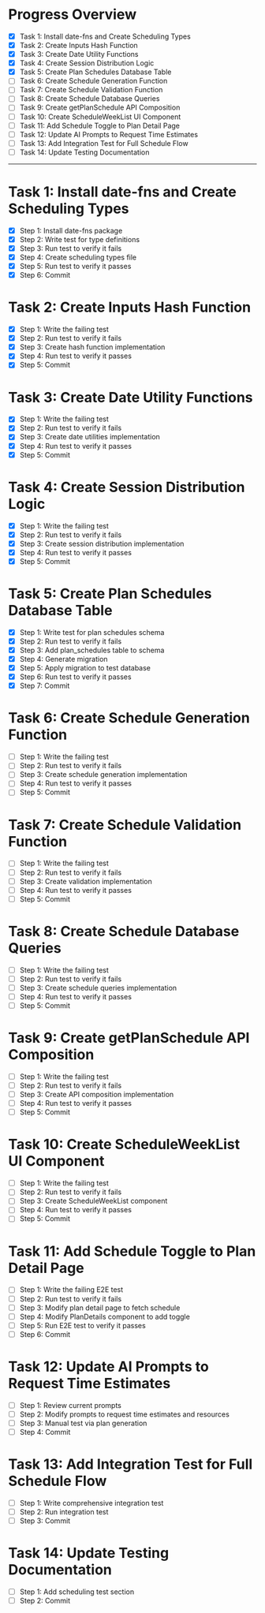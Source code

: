 # Progress Overview

- [x] Task 1: Install date-fns and Create Scheduling Types
- [x] Task 2: Create Inputs Hash Function
- [x] Task 3: Create Date Utility Functions
- [x] Task 4: Create Session Distribution Logic
- [x] Task 5: Create Plan Schedules Database Table
- [ ] Task 6: Create Schedule Generation Function
- [ ] Task 7: Create Schedule Validation Function
- [ ] Task 8: Create Schedule Database Queries
- [ ] Task 9: Create getPlanSchedule API Composition
- [ ] Task 10: Create ScheduleWeekList UI Component
- [ ] Task 11: Add Schedule Toggle to Plan Detail Page
- [ ] Task 12: Update AI Prompts to Request Time Estimates
- [ ] Task 13: Add Integration Test for Full Schedule Flow
- [ ] Task 14: Update Testing Documentation

---

# Task 1: Install date-fns and Create Scheduling Types

- [x] Step 1: Install date-fns package
- [x] Step 2: Write test for type definitions
- [x] Step 3: Run test to verify it fails
- [x] Step 4: Create scheduling types file
- [x] Step 5: Run test to verify it passes
- [x] Step 6: Commit

# Task 2: Create Inputs Hash Function

- [x] Step 1: Write the failing test
- [x] Step 2: Run test to verify it fails
- [x] Step 3: Create hash function implementation
- [x] Step 4: Run test to verify it passes
- [x] Step 5: Commit

# Task 3: Create Date Utility Functions

- [x] Step 1: Write the failing test
- [x] Step 2: Run test to verify it fails
- [x] Step 3: Create date utilities implementation
- [x] Step 4: Run test to verify it passes
- [x] Step 5: Commit

# Task 4: Create Session Distribution Logic

- [x] Step 1: Write the failing test
- [x] Step 2: Run test to verify it fails
- [x] Step 3: Create session distribution implementation
- [x] Step 4: Run test to verify it passes
- [x] Step 5: Commit

# Task 5: Create Plan Schedules Database Table

- [x] Step 1: Write test for plan schedules schema
- [x] Step 2: Run test to verify it fails
- [x] Step 3: Add plan_schedules table to schema
- [x] Step 4: Generate migration
- [x] Step 5: Apply migration to test database
- [x] Step 6: Run test to verify it passes
- [x] Step 7: Commit

# Task 6: Create Schedule Generation Function

- [ ] Step 1: Write the failing test
- [ ] Step 2: Run test to verify it fails
- [ ] Step 3: Create schedule generation implementation
- [ ] Step 4: Run test to verify it passes
- [ ] Step 5: Commit

# Task 7: Create Schedule Validation Function

- [ ] Step 1: Write the failing test
- [ ] Step 2: Run test to verify it fails
- [ ] Step 3: Create validation implementation
- [ ] Step 4: Run test to verify it passes
- [ ] Step 5: Commit

# Task 8: Create Schedule Database Queries

- [ ] Step 1: Write the failing test
- [ ] Step 2: Run test to verify it fails
- [ ] Step 3: Create schedule queries implementation
- [ ] Step 4: Run test to verify it passes
- [ ] Step 5: Commit

# Task 9: Create getPlanSchedule API Composition

- [ ] Step 1: Write the failing test
- [ ] Step 2: Run test to verify it fails
- [ ] Step 3: Create API composition implementation
- [ ] Step 4: Run test to verify it passes
- [ ] Step 5: Commit

# Task 10: Create ScheduleWeekList UI Component

- [ ] Step 1: Write the failing test
- [ ] Step 2: Run test to verify it fails
- [ ] Step 3: Create ScheduleWeekList component
- [ ] Step 4: Run test to verify it passes
- [ ] Step 5: Commit

# Task 11: Add Schedule Toggle to Plan Detail Page

- [ ] Step 1: Write the failing E2E test
- [ ] Step 2: Run test to verify it fails
- [ ] Step 3: Modify plan detail page to fetch schedule
- [ ] Step 4: Modify PlanDetails component to add toggle
- [ ] Step 5: Run E2E test to verify it passes
- [ ] Step 6: Commit

# Task 12: Update AI Prompts to Request Time Estimates

- [ ] Step 1: Review current prompts
- [ ] Step 2: Modify prompts to request time estimates and resources
- [ ] Step 3: Manual test via plan generation
- [ ] Step 4: Commit

# Task 13: Add Integration Test for Full Schedule Flow

- [ ] Step 1: Write comprehensive integration test
- [ ] Step 2: Run integration test
- [ ] Step 3: Commit

# Task 14: Update Testing Documentation

- [ ] Step 1: Add scheduling test section
- [ ] Step 2: Commit
